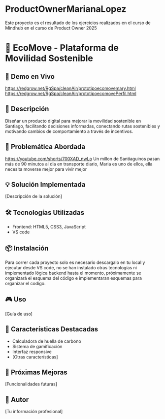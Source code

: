 # ProductOwnerMarianaLopez
Este proyecto es el resultado de los ejercicios realizados en el curso de Mindhub en el curso de Product Owner 2025

# 🌱 EcoMove - Plataforma de Movilidad Sostenible

## 🚀 Demo en Vivo
https://redgrow.net/RgSpa/cleanAir/prototipoecomovemary.html
https://redgrow.net/RgSpa/cleanAir/prototipoecomovePerfil.html

## 📝 Descripción
Diseñar un producto digital para mejorar la movilidad sostenible en Santiago, facilitando decisiones informadas, conectando rutas sostenibles y motivando cambios de comportamiento a través de incentivos.

## 🎯 Problemática Abordada
https://youtube.com/shorts/700XAD_nwLo
Un millon de Santiaguinos pasan más de 90 minutos al dia en transporte diario, Maria es uno de ellos, ella necesita moverse mejor para vivir mejor


## 💡 Solución Implementada
[Descripción de la solución]

## 🛠️ Tecnologías Utilizadas
- Frontend: HTML5, CSS3, JavaScript
- VS code

## 📦 Instalación
Para correr cada proyecto solo es necesario descargalo en tu local y ejecutar desde VS code, no se han instalado otras tecnologías ni implementado lógica backend hasta el momento, próximamente se organizará el esquema del código e implementaran esquemas para organizar el codigo.

## 🎮 Uso
[Guía de uso]

## 🌟 Características Destacadas
- Calculadora de huella de carbono
- Sistema de gamificación
- Interfaz responsive
- [Otras características]

## 🔮 Próximas Mejoras
[Funcionalidades futuras]

## 👤 Autor
[Tu información profesional]
